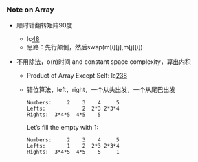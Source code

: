 ### Note on Array

* 顺时针翻转矩阵90度
    * lc[48](src/lc48.py)
    * 思路：先行颠倒，然后swap(m[i][j],m[j][i])

*  不用除法，o(n)时间 and constant space complexity，算出内积
    * Product of Array Except Self: lc[238](src/lc238.py)
    * 错位算法，left，right，一个从头出发，一个从尾巴出发
    

        ```
        Numbers:     2    3    4     5
        Lefts:            2  2*3 2*3*4
        Rights:  3*4*5  4*5    5      

        ```

        Let’s fill the empty with 1:

        ```
        Numbers:     2    3    4     5
        Lefts:       1    2  2*3 2*3*4
        Rights:  3*4*5  4*5    5     1

        ```

